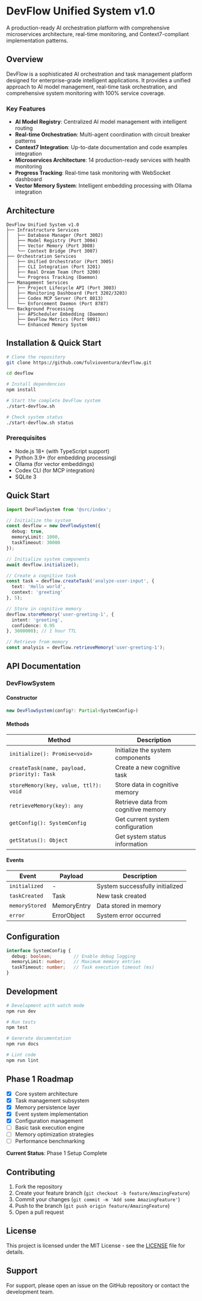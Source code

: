 # DevFlow Unified System v1.0

A production-ready AI orchestration platform with comprehensive microservices architecture, real-time monitoring, and Context7-compliant implementation patterns.

## Overview

DevFlow is a sophisticated AI orchestration and task management platform designed for enterprise-grade intelligent applications. It provides a unified approach to AI model management, real-time task orchestration, and comprehensive system monitoring with 100% service coverage.

### Key Features

- **AI Model Registry**: Centralized AI model management with intelligent routing
- **Real-time Orchestration**: Multi-agent coordination with circuit breaker patterns
- **Context7 Integration**: Up-to-date documentation and code examples integration
- **Microservices Architecture**: 14 production-ready services with health monitoring
- **Progress Tracking**: Real-time task monitoring with WebSocket dashboard
- **Vector Memory System**: Intelligent embedding processing with Ollama integration

## Architecture

```
DevFlow Unified System v1.0
├── Infrastructure Services
│   ├── Database Manager (Port 3002)
│   ├── Model Registry (Port 3004)
│   ├── Vector Memory (Port 3008)
│   └── Context Bridge (Port 3007)
├── Orchestration Services
│   ├── Unified Orchestrator (Port 3005)
│   ├── CLI Integration (Port 3201)
│   ├── Real Dream Team (Port 3200)
│   └── Progress Tracking (Daemon)
├── Management Services
│   ├── Project Lifecycle API (Port 3003)
│   ├── Monitoring Dashboard (Port 3202/3203)
│   ├── Codex MCP Server (Port 8013)
│   └── Enforcement Daemon (Port 8787)
└── Background Processing
    ├── APScheduler Embedding (Daemon)
    ├── DevFlow Metrics (Port 9091)
    └── Enhanced Memory System
```

## Installation & Quick Start

```bash
# Clone the repository
git clone https://github.com/fulvioventura/devflow.git

cd devflow

# Install dependencies
npm install

# Start the complete DevFlow system
./start-devflow.sh

# Check system status
./start-devflow.sh status
```

### Prerequisites

- Node.js 18+ (with TypeScript support)
- Python 3.9+ (for embedding processing)
- Ollama (for vector embeddings)
- Codex CLI (for MCP integration)
- SQLite 3

## Quick Start

```typescript
import DevFlowSystem from '@src/index';

// Initialize the system
const devflow = new DevFlowSystem({
  debug: true,
  memoryLimit: 1000,
  taskTimeout: 30000
});

// Initialize system components
await devflow.initialize();

// Create a cognitive task
const task = devflow.createTask('analyze-user-input', {
  text: 'Hello world',
  context: 'greeting'
}, 5);

// Store in cognitive memory
devflow.storeMemory('user-greeting-1', {
  intent: 'greeting',
  confidence: 0.95
}, 3600000); // 1 hour TTL

// Retrieve from memory
const analysis = devflow.retrieveMemory('user-greeting-1');
```

## API Documentation

### DevFlowSystem

#### Constructor

```typescript
new DevFlowSystem(config?: Partial<SystemConfig>)
```

#### Methods

| Method | Description |
|--------|-------------|
| `initialize(): Promise<void>` | Initialize the system components |
| `createTask(name, payload, priority): Task` | Create a new cognitive task |
| `storeMemory(key, value, ttl?): void` | Store data in cognitive memory |
| `retrieveMemory(key): any` | Retrieve data from cognitive memory |
| `getConfig(): SystemConfig` | Get current system configuration |
| `getStatus(): Object` | Get system status information |

#### Events

| Event | Payload | Description |
|-------|---------|-------------|
| `initialized` | - | System successfully initialized |
| `taskCreated` | Task | New task created |
| `memoryStored` | MemoryEntry | Data stored in memory |
| `error` | ErrorObject | System error occurred |

## Configuration

```typescript
interface SystemConfig {
  debug: boolean;        // Enable debug logging
  memoryLimit: number;   // Maximum memory entries
  taskTimeout: number;   // Task execution timeout (ms)
}
```

## Development

```bash
# Development with watch mode
npm run dev

# Run tests
npm test

# Generate documentation
npm run docs

# Lint code
npm run lint
```

## Phase 1 Roadmap

- [x] Core system architecture
- [x] Task management subsystem
- [x] Memory persistence layer
- [x] Event system implementation
- [x] Configuration management
- [ ] Basic task execution engine
- [ ] Memory optimization strategies
- [ ] Performance benchmarking

**Current Status**: Phase 1 Setup Complete

## Contributing

1. Fork the repository
2. Create your feature branch (`git checkout -b feature/AmazingFeature`)
3. Commit your changes (`git commit -m 'Add some AmazingFeature'`)
4. Push to the branch (`git push origin feature/AmazingFeature`)
5. Open a pull request

## License

This project is licensed under the MIT License - see the [LICENSE](LICENSE) file for details.

## Support

For support, please open an issue on the GitHub repository or contact the development team.